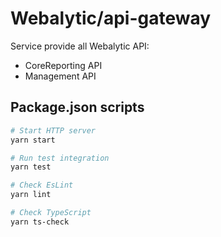 # Webalytic/api-gateway

Service provide all Webalytic API:

- CoreReporting API
- Management API

## Package.json scripts

```bash
# Start HTTP server 
yarn start

# Run test integration
yarn test

# Check EsLint
yarn lint

# Check TypeScript
yarn ts-check
```
